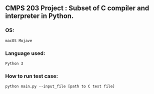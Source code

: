 
## CMPS 203 Project : Subset of C compiler and interpreter in Python.


### OS:
    macOS Mojave

### Language used:
    Python 3

### How to run test case:
    python main.py --input_file [path to C test file]



